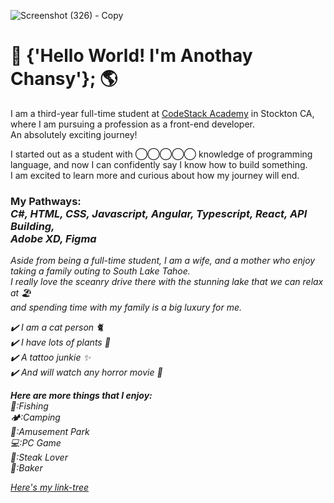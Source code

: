 ![Screenshot (326) - Copy](https://user-images.githubusercontent.com/61571099/111835960-e146c580-88b2-11eb-8a9a-5584b7db7834.png)
# 👋 {'Hello World! I'm Anothay Chansy'}; 🌎

I am a third-year full-time student at [CodeStack Academy]( https://codestackacademy.org/home) in Stockton CA, where I am pursuing a profession as a front-end developer.<br>
An absolutely exciting journey! 

I started out as a student with ◯‍◯‍◯‍◯‍◯ knowledge of programming language, and now I can confidently say I know how to build something. 
<br>I am excited to learn more and curious about how my journey will end.

 ###  My Pathways:<br><i>C#, HTML, CSS, Javascript, Angular, Typescript, React, API Building, <br> Adobe XD, Figma


Aside from being a full-time student, I am a wife, and a mother who enjoy taking a family outing to South Lake Tahoe. <br>
I really love the sceanry drive there with the stunning lake that we can relax at 🏖 <br>and spending time with my family is a big luxury for me. 

✔️ I am a cat person 🐈<br>
✔️ I have lots of plants 🌱<br>
✔️ A tattoo junkie ✨<br>
✔️ And will watch any horror movie 🧟<br>

***Here are more things that I enjoy:***<br>
🎣:Fishing<br>
🏕:Camping<br>
🏰:Amusement Park<br>
💻:PC Game<br>
🥩:Steak Lover<br>
🎂:Baker

[Here's my link-tree]( https://tinyurl.com/anothaycdesign)
